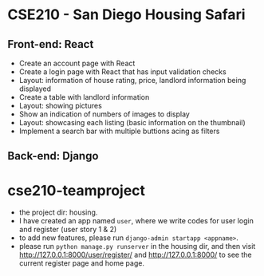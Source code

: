 # CSE210 - San Diego Housing Safari

## Front-end: React

* Create an account page with React
* Create a login page with React that has input validation checks
* Layout: information of house rating, price, landlord information being displayed
* Create a table with landlord information
* Layout: showing pictures
* Show an indication of numbers of images to display
* Layout: showcasing each listing (basic information on the thumbnail)
* Implement a search bar with multiple buttions acing as filters

## Back-end: Django

# cse210-teamproject

* the project dir: housing. 
* I have created an app named `user`, where we write codes for user login and register (user story 1 & 2)
* to add new features, please run `django-admin startapp <appname>`. 
* please run `python manage.py runserver` in the housing dir, and then visit http://127.0.0.1:8000/user/register/ and http://127.0.0.1:8000/ to see the current register page and home page. 